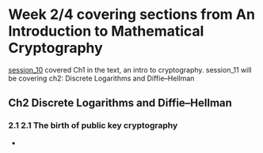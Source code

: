 #  Week 2/4 covering sections from An Introduction to Mathematical Cryptography 
>
[session_10](session_10.md) covered Ch1 in the text, an intro to cryptography. session_11 will be covering ch2: Discrete Logarithms and Diffie–Hellman

## Ch2 Discrete Logarithms and Diffie–Hellman
### 2.1 2.1 The birth of public key cryptography
- 